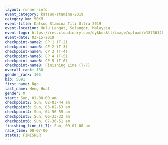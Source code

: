 ```yaml
---
layout: runner-info 
event_category: katsuo-stamina-2019 
category_km: 50KM 
event-title: Katsuo Stamina Titi Ultra 2019 
event-location: Hulu Langat, Selangor, Malaysia 
event-logo: https://res.cloudinary.com/dykbosktl/image/upload/v1573614825/Logo/Logo_p7ft6n.png
event-date: 03-15-2019 
checkpoint-name2: CP 1 (T-2) 
checkpoint-name3: CP 2 (T-3) 
checkpoint-name4: CP 3 (T-4) 
checkpoint-name5: CP 4 (T-5) 
checkpoint-name6: CP 5 (T-6) 
checkpoint-name8: Finishing Line (T-7) 
overall_rank: 138
gender_rank: 105
bib: 5091
first_name: Ngo
last_name: Heng Huat
gender: M
start: Sun, 01-00-00 am
checkpoint2: Sun, 02-03-44 am
checkpoint3: Sun, 03-02-53 am
checkpoint4: Sun, 04-56-55 am
checkpoint5: Sun, 06-33-32 am
checkpoint6: Sun, 07-36-51 am
finishing_line_(t_7): Sun, 09-07-00 am
race_time: 08-07-00
status: FINISHER
---
```

